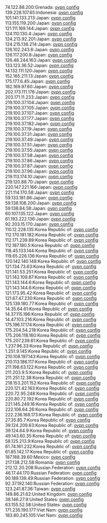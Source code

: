 74.122.88.200:Grenada: [ovpn config](vpn/74_122_88_200.ovpn)  
139.228.107.65:Indonesia: [ovpn config](vpn/139_228_107_65.ovpn)  
101.141.133.213:Japan: [ovpn config](vpn/101_141_133_213.ovpn)  
113.155.119.200:Japan: [ovpn config](vpn/113_155_119_200.ovpn)  
121.111.169.144:Japan: [ovpn config](vpn/121_111_169_144.ovpn)  
124.110.130.4:Japan: [ovpn config](vpn/124_110_130_4.ovpn)  
124.213.92.201:Japan: [ovpn config](vpn/124_213_92_201.ovpn)  
124.215.136.214:Japan: [ovpn config](vpn/124_215_136_214.ovpn)  
126.102.243.6:Japan: [ovpn config](vpn/126_102_243_6.ovpn)  
126.117.200.8:Japan: [ovpn config](vpn/126_117_200_8.ovpn)  
126.48.244.163:Japan: [ovpn config](vpn/126_48_244_163.ovpn)  
133.123.36.52:Japan: [ovpn config](vpn/133_123_36_52.ovpn)  
14.132.111.120:Japan: [ovpn config](vpn/14_132_111_120.ovpn)  
152.165.211.13:Japan: [ovpn config](vpn/152_165_211_13.ovpn)  
175.177.6.45:Japan: [ovpn config](vpn/175_177_6_45.ovpn)  
182.169.97.60:Japan: [ovpn config](vpn/182_169_97_60.ovpn)  
202.173.111.176:Japan: [ovpn config](vpn/202_173_111_176.ovpn)  
203.171.11.233:Japan: [ovpn config](vpn/203_171_11_233.ovpn)  
219.100.37.104:Japan: [ovpn config](vpn/219_100_37_104.ovpn)  
219.100.37.105:Japan: [ovpn config](vpn/219_100_37_105.ovpn)  
219.100.37.107:Japan: [ovpn config](vpn/219_100_37_107.ovpn)  
219.100.37.177:Japan: [ovpn config](vpn/219_100_37_177.ovpn)  
219.100.37.182:Japan: [ovpn config](vpn/219_100_37_182.ovpn)  
219.100.37.19:Japan: [ovpn config](vpn/219_100_37_19.ovpn)  
219.100.37.31:Japan: [ovpn config](vpn/219_100_37_31.ovpn)  
219.100.37.49:Japan: [ovpn config](vpn/219_100_37_49.ovpn)  
219.100.37.51:Japan: [ovpn config](vpn/219_100_37_51.ovpn)  
219.100.37.55:Japan: [ovpn config](vpn/219_100_37_55.ovpn)  
219.100.37.58:Japan: [ovpn config](vpn/219_100_37_58.ovpn)  
219.100.37.86:Japan: [ovpn config](vpn/219_100_37_86.ovpn)  
219.100.37.87:Japan: [ovpn config](vpn/219_100_37_87.ovpn)  
219.100.37.96:Japan: [ovpn config](vpn/219_100_37_96.ovpn)  
219.113.174.10:Japan: [ovpn config](vpn/219_113_174_10.ovpn)  
219.120.88.70:Japan: [ovpn config](vpn/219_120_88_70.ovpn)  
220.147.221.166:Japan: [ovpn config](vpn/220_147_221_166.ovpn)  
221.114.170.58:Japan: [ovpn config](vpn/221_114_170_58.ovpn)  
59.133.181.86:Japan: [ovpn config](vpn/59_133_181_86.ovpn)  
59.138.108.200:Japan: [ovpn config](vpn/59_138_108_200.ovpn)  
59.138.84.58:Japan: [ovpn config](vpn/59_138_84_58.ovpn)  
60.107.135.122:Japan: [ovpn config](vpn/60_107_135_122.ovpn)  
61.193.222.136:Japan: [ovpn config](vpn/61_193_222_136.ovpn)  
92.203.15.170:Japan: [ovpn config](vpn/92_203_15_170.ovpn)  
110.12.228.135:Korea Republic of: [ovpn config](vpn/110_12_228_135.ovpn)  
112.170.181.182:Korea Republic of: [ovpn config](vpn/112_170_181_182.ovpn)  
112.171.239.89:Korea Republic of: [ovpn config](vpn/112_171_239_89.ovpn)  
112.187.180.5:Korea Republic of: [ovpn config](vpn/112_187_180_5.ovpn)  
118.45.133.144:Korea Republic of: [ovpn config](vpn/118_45_133_144.ovpn)  
119.65.226.136:Korea Republic of: [ovpn config](vpn/119_65_226_136.ovpn)  
120.142.140.148:Korea Republic of: [ovpn config](vpn/120_142_140_148.ovpn)  
121.134.73.63:Korea Republic of: [ovpn config](vpn/121_134_73_63.ovpn)  
121.141.53.251:Korea Republic of: [ovpn config](vpn/121_141_53_251.ovpn)  
121.142.109.87:Korea Republic of: [ovpn config](vpn/121_142_109_87.ovpn)  
121.143.144.6:Korea Republic of: [ovpn config](vpn/121_143_144_6.ovpn)  
121.143.144.6:Korea Republic of: [ovpn config](vpn/121_143_144_6.ovpn)  
121.173.95.42:Korea Republic of: [ovpn config](vpn/121_173_95_42.ovpn)  
121.67.47.230:Korea Republic of: [ovpn config](vpn/121_67_47_230.ovpn)  
125.139.180.77:Korea Republic of: [ovpn config](vpn/125_139_180_77.ovpn)  
14.35.64.61:Korea Republic of: [ovpn config](vpn/14_35_64_61.ovpn)  
14.37.115.196:Korea Republic of: [ovpn config](vpn/14_37_115_196.ovpn)  
14.47.103.216:Korea Republic of: [ovpn config](vpn/14_47_103_216.ovpn)  
175.196.17.174:Korea Republic of: [ovpn config](vpn/175_196_17_174.ovpn)  
175.204.54.218:Korea Republic of: [ovpn config](vpn/175_204_54_218.ovpn)  
175.206.118.160:Korea Republic of: [ovpn config](vpn/175_206_118_160.ovpn)  
175.207.239.61:Korea Republic of: [ovpn config](vpn/175_207_239_61.ovpn)  
1.237.96.33:Korea Republic of: [ovpn config](vpn/1_237_96_33.ovpn)  
1.251.9.145:Korea Republic of: [ovpn config](vpn/1_251_9_145.ovpn)  
210.108.197.143:Korea Republic of: [ovpn config](vpn/210_108_197_143.ovpn)  
210.113.186.117:Korea Republic of: [ovpn config](vpn/210_113_186_117.ovpn)  
211.198.63.122:Korea Republic of: [ovpn config](vpn/211_198_63_122.ovpn)  
211.203.9.5:Korea Republic of: [ovpn config](vpn/211_203_9_5.ovpn)  
211.251.12.38:Korea Republic of: [ovpn config](vpn/211_251_12_38.ovpn)  
218.153.201.152:Korea Republic of: [ovpn config](vpn/218_153_201_152.ovpn)  
220.121.42.163:Korea Republic of: [ovpn config](vpn/220_121_42_163.ovpn)  
220.72.95.248:Korea Republic of: [ovpn config](vpn/220_72_95_248.ovpn)  
220.80.72.192:Korea Republic of: [ovpn config](vpn/220_80_72_192.ovpn)  
221.145.249.16:Korea Republic of: [ovpn config](vpn/221_145_249_16.ovpn)  
222.106.64.26:Korea Republic of: [ovpn config](vpn/222_106_64_26.ovpn)  
222.236.168.173:Korea Republic of: [ovpn config](vpn/222_236_168_173.ovpn)  
27.35.85.7:Korea Republic of: [ovpn config](vpn/27_35_85_7.ovpn)  
39.124.209.63:Korea Republic of: [ovpn config](vpn/39_124_209_63.ovpn)  
39.124.64.9:Korea Republic of: [ovpn config](vpn/39_124_64_9.ovpn)  
49.143.60.35:Korea Republic of: [ovpn config](vpn/49_143_60_35.ovpn)  
58.125.213.9:Korea Republic of: [ovpn config](vpn/58_125_213_9.ovpn)  
61.74.161.232:Korea Republic of: [ovpn config](vpn/61_74_161_232.ovpn)  
61.85.142.17:Korea Republic of: [ovpn config](vpn/61_85_142_17.ovpn)  
187.188.39.60:Mexico: [ovpn config](vpn/187_188_39_60.ovpn)  
217.138.212.58:Romania: [ovpn config](vpn/217_138_212_58.ovpn)  
212.12.20.208:Russian Federation: [ovpn config](vpn/212_12_20_208.ovpn)  
46.17.44.170:Russian Federation: [ovpn config](vpn/46_17_44_170.ovpn)  
90.189.139.49:Russian Federation: [ovpn config](vpn/90_189_139_49.ovpn)  
92.37.192.140:Russian Federation: [ovpn config](vpn/92_37_192_140.ovpn)  
123.241.87.36:Taiwan: [ovpn config](vpn/123_241_87_36.ovpn)  
149.86.21.62:United Kingdom: [ovpn config](vpn/149_86_21_62.ovpn)  
38.146.27.9:United States: [ovpn config](vpn/38_146_27_9.ovpn)  
63.155.52.58:United States: [ovpn config](vpn/63_155_52_58.ovpn)  
171.235.190.177:Viet Nam: [ovpn config](vpn/171_235_190_177.ovpn)  
183.80.245.105:Viet Nam: [ovpn config](vpn/183_80_245_105.ovpn)  
